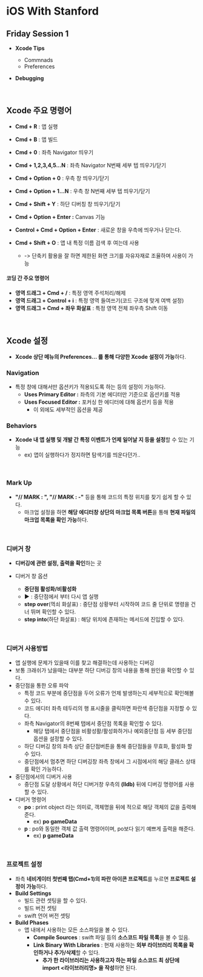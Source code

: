 

# iOS With Stanford

## Friday Session 1

- **Xcode Tips**
  - Commnads
  - Preferences

- **Debugging**



<br>



## Xcode 주요 명령어

- **Cmd + R** : 앱 실행
- **Cmd + B** : 앱 빌드

- **Cmd + 0** : 좌측 Navigator 띄우기
- **Cmd + 1,2,3,4,5...N** : 좌측 Navigator N번째 세부 텝 띄우기/닫기
- **Cmd + Option + 0** : 우측 창 띄우기/닫기
- **Cmd + Option + 1...N** : 우측 창 N번째 세부 텝 띄우기/닫기
- **Cmd + Shift + Y** : 하단 디버칭 창 띄우기/닫기
- **Cmd + Option + Enter :** Canvas 기능
- **Control + Cmd + Option + Enter** : 새로운 창을 우측에 띄우거나 닫는다.

- **Cmd + Shift + O** : 앱 내 특정 이름 검색 후 여는데 사용
  - -> 단축키 활용을 잘 하면 제한된 화면 크기를 자유자재로 조율하며 사용이 가능

#### 코딩 간 주요 명령어

- **영역 드래그 + Cmd + /** : 특정 영역 주석처리/해제
- **영역 드래그 + Control + i** : 특정 영역 들여쓰기(코드 구조에 맞게 여백 설정)
- **영역 드래그 + Cmd + 좌우 화살표** : 특정 영역 전체 좌우측 Shift 이동



<br>



## Xcode 설정

- **Xcode 상단 메뉴의 Preferences... 를 통해 다양한 Xcode 설정이 가능**하다. 

### Navigation

- 특정 창에 대해서만 옵션키가 적용되도록 하는 등의 설정이 가능하다. 
  - **Uses Primary Editor :** 좌측의 기본 에디터만 기준으로 옵션키를 적용
  - **Uses Focused Editor :** 포커싱 한 에디터에 대해 옵션키 등을 적용
    - 이 외에도 세부적인 옵션을 제공

### Behaviors

- **Xcode 내 앱 실행 및 개발 간 특정 이벤트가 언제 일어날 지 등을 설정**할 수 있는 기능
  - ex) 앱이 실행하다가 정지하면 탐색기를 띄운다던가..

<br>



### Mark Up

- **"// MARK : ", "// MARK : -"** 등을 통해 코드의 특정 위치를 찾기 쉽게 할 수 있다.
  - 마크업 설정을 하면 **해당 에디터창 상단의 마크업 목록 버튼**을 통해 **현재 파일의 마크업 목록을 확인 가능**하다. 

<br>



### 디버거 창

- **디버깅에 관련 설정, 출력을 확인**하는 곳

- 디버거 창 옵션 
  - **중단점 활성화/비활성화**
  - **▶︎** : 중단점에서 부터 다시 앱 실행 
  - **step over**(꺽쇠 화살표) : 중단점 상황부터 시작하여 코드 줄 단위로 명령을 건너 뛰며 확인할 수 있다. 
  - **step into**(하단 화살표) : 해당 위치에 존재하는 메서드에 진입할 수 있다. 



<br>



### 디버거 사용방법 

- 앱 실행에 문제가 있을때 이를 찾고 해결하는데 사용하는 디버깅
- 보통 크래쉬가 났을때는 대부분 하단 디버깅 창의 내용을 통해 원인을 확인할 수 있다. 
- 중단점을 통한 오류 파악
  - 특정 코드 부분에 중단점을 두어 오류가 언제 발생하는지 세부적으로 확인해볼 수 있다. 
  - 코드 에디터 좌측 테두리의 행 표시줄을 클릭하면 파란색 중단점을 지정할 수 있다. 
  - 좌측 Navigator의 8번째 탭에서 중단점 목록을 확인할 수 있다. 
    - 해당 탭에서 중단점을 비활성활/활성화하거나 예외중단점 등 세부 중단점 옵션을 설정할 수 있다.
  - 하단 디버깅 창의 좌측 상단 중단점버튼을 통해 중단점들을 무효화, 활성화 할 수 있다. 
  - 중단점에서 멈추면 하단 디버깅창 좌측 창에서 그 시점에서의 해당 클래스 상태를 확인 가능하다.
- 중단점에서의 디버거 사용
  - 중단점 도달 상황에서 하단 디버거창 우측의 **(lldb)** 뒤에 디버깅 명령어를 사용할 수 있다. 
- 디버거 명령어 
  - **po** : print object 라는 의미로, 객체명을 뒤에 적으로 해당 객체의 값을 출력해준다.
    - ex) **po gameData**
  - **p** : po와 동일한 객체 값 출력 명령어이며, po보다 읽기 예쁘게 출력을 해준다. 
    - ex) **p gameData**



<br>

### 프로젝트 설정

- 좌측 **네비게이터 첫번째 탭(Cmd+1)의 파란 아이콘 프로젝트**를 누르면 **프로젝트 설정이 가능**하다. 
- **Build Settings**
  - 빌드 관련 셋팅을 할 수 있다. 
  - 빌드 버전 셋팅
  - swift 언어 버전 셋팅
- **Build Phases**
  - 앱 내에서 사용하는 모든 소스파일을 볼 수 있다. 
    - **Compile Sources** : swift 파일 등의 **소스코드 파일 목록**을 볼 수 있음.
    - **Link Binary With Libraries** : 현재 사용하는 **외부 라이브러리 목록을 확인하거나 추가/삭제**할 수 있다. 
      - **추가 한 라이브러리는 사용하고자 하는 파일 소스코드 최 상단에 import <라이브러리명> 을 작성**하면 된다. 



<br><br>
